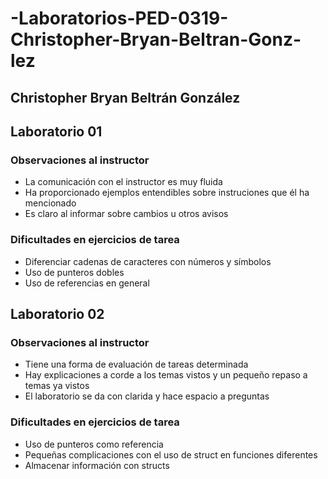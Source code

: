 # -Laboratorios-PED-0319-Christopher-Bryan-Beltran-Gonz-lez

## Christopher Bryan Beltrán González 

## Laboratorio 01

### Observaciones al instructor 
* La comunicación con el instructor es muy fluida
* Ha proporcionado ejemplos entendibles sobre instruciones que él ha mencionado
* Es claro al informar sobre cambios u otros avisos 

### Dificultades en ejercicios de tarea
* Diferenciar cadenas de caracteres con números y símbolos
* Uso de punteros dobles
* Uso de referencias en general

## Laboratorio 02

### Observaciones al instructor 
* Tiene una forma de evaluación de tareas determinada
* Hay explicaciones a corde a los temas vistos y un pequeño repaso a temas ya vistos
* El laboratorio se da con clarida y hace espacio a preguntas 

### Dificultades en ejercicios de tarea
* Uso de punteros como referencia
* Pequeñas complicaciones con el uso de struct en funciones diferentes
* Almacenar información con structs 